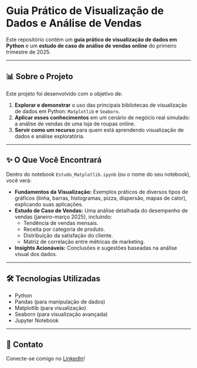 # Guia Prático de Visualização de Dados e Análise de Vendas

Este repositório contém um **guia prático de visualização de dados em Python** e um **estudo de caso de análise de vendas online** do primeiro trimestre de 2025.

---

## 📊 Sobre o Projeto

Este projeto foi desenvolvido com o objetivo de:
1.  **Explorar e demonstrar** o uso das principais bibliotecas de visualização de dados em Python: `Matplotlib` e `Seaborn`.
2.  **Aplicar esses conhecimentos** em um cenário de negócio real simulado: a análise de vendas de uma loja de roupas online.
3.  **Servir como um recurso** para quem está aprendendo visualização de dados e análise exploratória.

---

## ✨ O Que Você Encontrará

Dentro do notebook `Estudo_Matplotlib.ipynb` (ou o nome do seu notebook), você verá:

* **Fundamentos da Visualização:** Exemplos práticos de diversos tipos de gráficos (linha, barras, histogramas, pizza, dispersão, mapas de calor), explicando suas aplicações.
* **Estudo de Caso de Vendas:** Uma análise detalhada do desempenho de vendas (janeiro-março 2025), incluindo:
    * Tendência de vendas mensais.
    * Receita por categoria de produto.
    * Distribuição da satisfação do cliente.
    * Matriz de correlação entre métricas de marketing.
* **Insights Acionáveis:** Conclusões e sugestões baseadas na análise visual dos dados.

---

## 🛠️ Tecnologias Utilizadas

* Python
* Pandas (para manipulação de dados)
* Matplotlib (para visualização)
* Seaborn (para visualização avançada)
* Jupyter Notebook

---


## 💬 Contato

Conecte-se comigo no [LinkedIn](https://www.linkedin.com/in/aandrad5/)!
